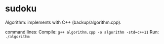 # sudoku

Algorithm:
implements with C++ (backup/algorithm.cpp).

command lines:
Compile: ` g++ algorithm.cpp -o algorithm -std=c++11 `
Run: ` ./algorithm `
